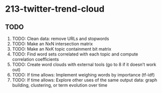 # 213-twitter-trend-cloud

## TODO
   1. TODO: Clean data: remove URLs and stopwords
   2.   TODO: Make an NxN intersection matrix  
   3.   TODO: Make an NxK topic containment bit matrix  
   4.   TODO: Find word sets correlated with each topic and compute correlation
         coefficients  
   5.    TODO: Create word clouds with external tools (go to 8 if it doesn’t
        work out)  
   6.   TODO: If time allows: Implement weighing words by importance
   (tf-idf)  
   7.   TODO: If time allows: Explore other uses of the same output data: graph
        building, clustering, or term evolution over time  
